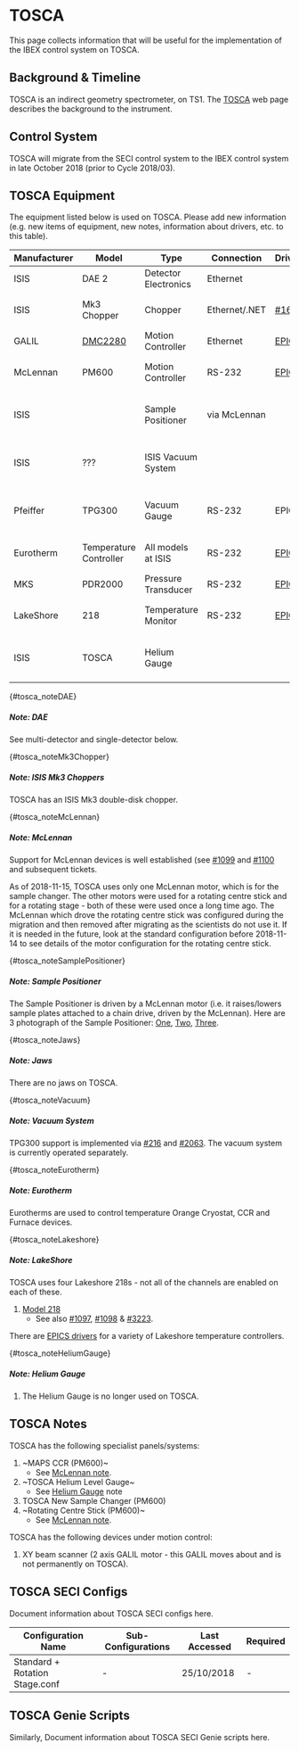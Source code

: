 # TOSCA

This page collects information that will be useful for the implementation of the IBEX control system on TOSCA.
## Background & Timeline ##
TOSCA is an indirect geometry spectrometer, on TS1. The [TOSCA](https://www.isis.stfc.ac.uk/Pages/TOSCA.aspx) web page describes the background to the instrument.

## Control System ##
TOSCA will migrate from the SECI control system to the IBEX control system in late October 2018 (prior to Cycle 2018/03).

## TOSCA Equipment ##
The equipment listed below is used on TOSCA. Please add new information (e.g. new items of equipment, new notes, information about drivers, etc. to this table).

Manufacturer | Model | Type | Connection | Driver | Notes |
------------ | ------------- | ------------- | ------------- | ------------- | -------------------------------------------
ISIS | DAE 2 | Detector Electronics | Ethernet | | [see DAE note](#tosca_noteDAE)
ISIS | Mk3 Chopper | Chopper | Ethernet/.NET | [#169](https://github.com/ISISComputingGroup/IBEX/issues/169) | [see Mk3 Chopper note](#tosca_noteMk3Chopper)
GALIL | [DMC2280](http://www.galilmc.com/products/dmc-22x0.php) | Motion Controller | Ethernet | [EPICS](http://www.aps.anl.gov/epics/modules/manufacturer.php#Galil%20Motion%20Control) | | 
McLennan | PM600 | Motion Controller | RS-232 | [EPICS](http://www.aps.anl.gov/epics/modules/manufacturer.php#McLennan%20Servo%20Supplies) | [see McLennan note](#tosca_noteMcLennan)
ISIS| | Sample Positioner | via McLennan | | [see Sample Positioner note](#tosca_noteSamplePositioner)
ISIS | ??? | ISIS Vacuum System |  |  |[see Vacuum System note](#tosca_noteVacuum)
Pfeiffer | TPG300 | Vacuum Gauge | RS-232 | EPICS | [see Vacuum System note](#tosca_noteVacuum)
Eurotherm | Temperature Controller | All models at ISIS | RS-232 | [EPICS](http://www.aps.anl.gov/epics/modules/manufacturer.php#Eurotherm) | [see Eurotherm  note](#tosca_noteEurotherm)
MKS | PDR2000 | Pressure Transducer | RS-232 | [EPICS](http://www.aps.anl.gov/epics/modules/manufacturer.php#MKS) | 
LakeShore | 218 | Temperature Monitor | RS-232 | [EPICS](http://www.aps.anl.gov/epics/modules/manufacturer.php#Lakeshore)| [see LakeShore note](#tosca_noteLakeshore )
ISIS | TOSCA | Helium Gauge |  |  |[see Helium Gauge note](#tosca_noteHeliumGauge)

{#tosca_noteDAE}
##### Note: DAE #####
See multi-detector and single-detector below.

{#tosca_noteMk3Chopper}
##### Note: ISIS Mk3 Choppers #####
TOSCA has an ISIS Mk3 double-disk chopper.

{#tosca_noteMcLennan}
##### Note: McLennan #####
Support for McLennan devices is well established (see [#1099](https://github.com/ISISComputingGroup/IBEX/issues/1099) and [#1100](https://github.com/ISISComputingGroup/IBEX/issues/1100) and subsequent tickets. 

As of 2018-11-15, TOSCA uses only one McLennan motor, which is for the sample changer. The other motors were used for a rotating centre stick and for a rotating stage - both of these were used once a long time ago. The McLennan which drove the rotating centre stick was configured during the migration and then removed after migrating as the scientists do not use it. If it is needed in the future, look at the standard configuration before 2018-11-14 to see details of the motor configuration for the rotating centre stick.

{#tosca_noteSamplePositioner}
##### Note: Sample Positioner #####
The Sample Positioner is driven by a McLennan motor (i.e. it raises/lowers sample plates attached to a chain drive, driven by the McLennan).  Here are 3 photograph of the Sample Positioner: [One](https://stfc365.sharepoint.com/sites/ISISExperimentControls/ICP%20Discussions/TOSCA/TOSCA_Sample_Changer_1.jpg), [Two](https://stfc365.sharepoint.com/sites/ISISExperimentControls/ICP%20Discussions/TOSCA/TOSCA_Sample_Changer_2.jpg), [Three](https://stfc365.sharepoint.com/sites/ISISExperimentControls/ICP%20Discussions/TOSCA/TOSCA_Sample_Changer_3.jpg).

{#tosca_noteJaws}
##### Note: Jaws #####
There are no jaws on TOSCA.

{#tosca_noteVacuum}
##### Note: Vacuum System #####
TPG300 support is implemented via [#216](https://github.com/ISISComputingGroup/IBEX/issues/216) and [#2063](https://github.com/ISISComputingGroup/IBEX/issues/2063). The vacuum system is currently operated separately.

{#tosca_noteEurotherm}
##### Note: Eurotherm #####
Eurotherms are used to control temperature Orange Cryostat, CCR and Furnace devices.

{#tosca_noteLakeshore}
##### Note: LakeShore #####

TOSCA uses four Lakeshore 218s - not all of the channels are enabled on each of these.

1. [Model 218](http://www.lakeshore.com/products/Cryogenic-Temperature-Monitors/Model-218/Pages/Overview.aspx)
   * See also [#1097](https://github.com/ISISComputingGroup/IBEX/issues/1097), [#1098](https://github.com/ISISComputingGroup/IBEX/issues/1098) & [#3223](https://github.com/ISISComputingGroup/IBEX/issues/3223).

There are [EPICS drivers](http://www.aps.anl.gov/epics/modules/manufacturer.php#Lakeshore) for a variety of Lakeshore temperature controllers.

{#tosca_noteHeliumGauge}
##### Note: Helium Gauge #####
1. The Helium Gauge is no longer used on TOSCA.

## TOSCA Notes ##
TOSCA has the following specialist panels/systems:
1. ~MAPS CCR (PM600)~
    * See [McLennan note](#tosca_noteMcLennan).
1. ~TOSCA Helium Level Gauge~
   * See [Helium Gauge](#tosca_noteHeliumGauge) note
1. TOSCA New Sample Changer (PM600)
1. ~Rotating Centre Stick (PM600)~
    * See [McLennan note](#tosca_noteMcLennan).

TOSCA has the following devices under motion control:
1. XY beam scanner (2 axis GALIL motor - this GALIL moves about and is not permanently on TOSCA).

## TOSCA SECI Configs ##
Document information about TOSCA SECI configs here.

Configuration Name                     | Sub-Configurations                                 | Last Accessed | Required |
---------------------------------------|----------------------------------------------------|---------------|----------|
Standard + Rotation Stage.conf               | -                                                  | 25/10/2018    | -        |

## TOSCA Genie Scripts ##
Similarly, Document information about TOSCA SECI Genie scripts here.
